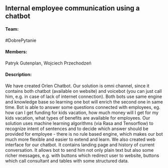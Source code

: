 ## Internal employee communication using a chatbot

#### Team: 
<p>#DobrePytanie</p>

#### Members: 
<p>Patryk Gutenplan, Wojciech Przechodzeń</p>

#### Description: 
<p>We have created Orlen Chatbot. Our solution is omni channel, since it contains both chatbot (available on website) and voicebot (you can just call him, e.g. in case of lack of internet connection).
                Both bots use same engine and knowledge base so learning one bot will enrich the second one in same time.
                Bot is able to answer some questions connected with employees, eg. how can I get funding for kids vacation, how much money will I get for my kids vacation, what types of benefits are available for employees.
                Our solution uses machine learning algorithms (via Rasa and Tensorflow) to recognize intent of sentences and to decide which answer should be provided for employee - there is no rule based engine, which makes our bot much more flexible and easier to extend and learn.
                We also created web interface for our chatbot. It contains landing page and history of current conversation.
                It allows bot to send him not only plain text but also some richer messages, e.g. with buttons which redirect user to website, buttons which call consultant and tables with some structured data. </p>
                
                
